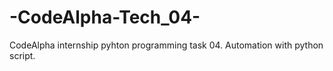 # -CodeAlpha-Tech_04-
CodeAlpha internship pyhton programming task 04.
Automation with python script.
